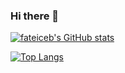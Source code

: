 ### Hi there 👋
[![fateiceb's GitHub stats](https://github-readme-stats.vercel.app/api?username=fateiceb&count_private=true&show_icons=true&theme=radical)](https://github.com/fateiceb/github-readme-stats)


[![Top Langs](https://github-readme-stats.vercel.app/api/top-langs/?username=fateiceb&layout=compact&theme=radical)](https://github.com/fateiceb/github-readme-stats)

<!--
**fateiceb/fateiceb** is a ✨ _special_ ✨ repository because its `README.md` (this file) appears on your GitHub profile.

Here are some ideas to get you started:

- 🔭 I’m currently working on ...
- 🌱 I’m currently learning ...
- 👯 I’m looking to collaborate on ...
- 🤔 I’m looking for help with ...
- 💬 Ask me about ...
- 📫 How to reach me: ...
- 😄 Pronouns: ...
- ⚡ Fun fact: ...
-->
